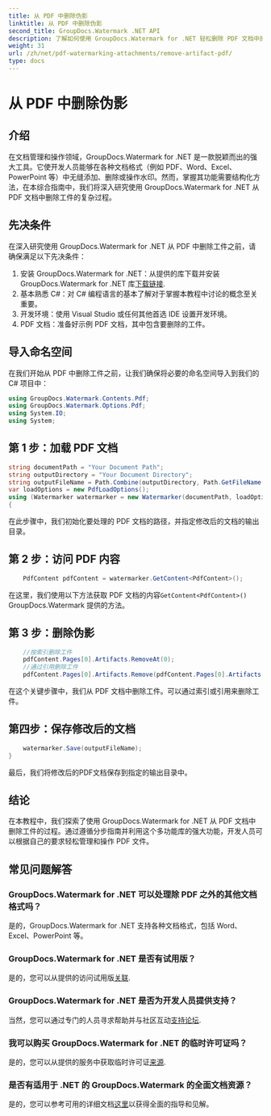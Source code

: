 ```yaml
---
title: 从 PDF 中删除伪影
linktitle: 从 PDF 中删除伪影
second_title: GroupDocs.Watermark .NET API
description: 了解如何使用 GroupDocs.Watermark for .NET 轻松删除 PDF 文档中的伪影。通过我们的综合教程逐步掌握该过程。
weight: 31
url: /zh/net/pdf-watermarking-attachments/remove-artifact-pdf/
type: docs
---
```

# 从 PDF 中删除伪影

## 介绍
在文档管理和操作领域，GroupDocs.Watermark for .NET 是一款脱颖而出的强大工具。它使开发人员能够在各种文档格式（例如 PDF、Word、Excel、PowerPoint 等）中无缝添加、删除或操作水印。然而，掌握其功能需要结构化方法，在本综合指南中，我们将深入研究使用 GroupDocs.Watermark for .NET 从 PDF 文档中删除工件的复杂过程。
## 先决条件
在深入研究使用 GroupDocs.Watermark for .NET 从 PDF 中删除工件之前，请确保满足以下先决条件：
1. 安装 GroupDocs.Watermark for .NET：从提供的库下载并安装 GroupDocs.Watermark for .NET 库[下载链接](https://releases.groupdocs.com/Watermark/net/).
2. 基本熟悉 C#：对 C# 编程语言的基本了解对于掌握本教程中讨论的概念至关重要。
3. 开发环境：使用 Visual Studio 或任何其他首选 IDE 设置开发环境。
4. PDF 文档：准备好示例 PDF 文档，其中包含要删除的工件。

## 导入命名空间
在我们开始从 PDF 中删除工件之前，让我们确保将必要的命名空间导入到我们的 C# 项目中：
```csharp
using GroupDocs.Watermark.Contents.Pdf;
using GroupDocs.Watermark.Options.Pdf;
using System.IO;
using System;
```
## 第 1 步：加载 PDF 文档
```csharp
string documentPath = "Your Document Path";
string outputDirectory = "Your Document Directory";
string outputFileName = Path.Combine(outputDirectory, Path.GetFileName(documentPath));
var loadOptions = new PdfLoadOptions();
using (Watermarker watermarker = new Watermarker(documentPath, loadOptions))
{
```
在此步骤中，我们初始化要处理的 PDF 文档的路径，并指定修改后的文档的输出目录。
## 第 2 步：访问 PDF 内容
```csharp
    PdfContent pdfContent = watermarker.GetContent<PdfContent>();
```
在这里，我们使用以下方法获取 PDF 文档的内容`GetContent<PdfContent>()` GroupDocs.Watermark 提供的方法。
## 第 3 步：删除伪影
```csharp
    //按索引删除工件
    pdfContent.Pages[0].Artifacts.RemoveAt(0);
    //通过引用删除工件
    pdfContent.Pages[0].Artifacts.Remove(pdfContent.Pages[0].Artifacts[0]);
```
在这个关键步骤中，我们从 PDF 文档中删除工件。可以通过索引或引用来删除工件。
## 第四步：保存修改后的文档
```csharp
    watermarker.Save(outputFileName);
}
```
最后，我们将修改后的PDF文档保存到指定的输出目录中。

## 结论
在本教程中，我们探索了使用 GroupDocs.Watermark for .NET 从 PDF 文档中删除工件的过程。通过遵循分步指南并利用这个多功能库的强大功能，开发人员可以根据自己的要求轻松管理和操作 PDF 文件。
## 常见问题解答
### GroupDocs.Watermark for .NET 可以处理除 PDF 之外的其他文档格式吗？
是的，GroupDocs.Watermark for .NET 支持各种文档格式，包括 Word、Excel、PowerPoint 等。
### GroupDocs.Watermark for .NET 是否有试用版？
是的，您可以从提供的访问试用版[关联](https://releases.groupdocs.com/).
### GroupDocs.Watermark for .NET 是否为开发人员提供支持？
当然，您可以通过专门的人员寻求帮助并与社区互动[支持论坛](https://forum.groupdocs.com/c/watermark/19).
### 我可以购买 GroupDocs.Watermark for .NET 的临时许可证吗？
是的，您可以从提供的服务中获取临时许可证[来源](https://purchase.groupdocs.com/temporary-license/).
### 是否有适用于 .NET 的 GroupDocs.Watermark 的全面文档资源？
是的，您可以参考可用的详细文档[这里](https://tutorials.groupdocs.com/Watermark/net/)以获得全面的指导和见解。